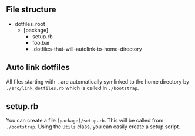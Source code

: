 ## File structure

- dotfiles_root
  - [package]
    - setup.rb
    - foo.bar
    - .dotfiles-that-will-autolink-to-home-directory

## Auto link dotfiles

All files starting with `.` are automatically symlinked to the home directory by `./src/link_dotfiles.rb` which is called in `./bootstrap`.

## setup.rb

You can create a file `[package]/setup.rb`. This will be called from `./bootstrap`. Using the `Utils` class, you can easily create a setup script.
